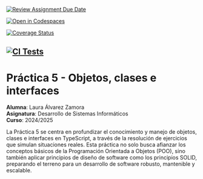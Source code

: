 [![Review Assignment Due Date](https://classroom.github.com/assets/deadline-readme-button-22041afd0340ce965d47ae6ef1cefeee28c7c493a6346c4f15d667ab976d596c.svg)](https://classroom.github.com/a/FTPDI46d) 

[![Open in Codespaces](https://classroom.github.com/assets/launch-codespace-2972f46106e565e64193e422d61a12cf1da4916b45550586e14ef0a7c637dd04.svg)](https://classroom.github.com/open-in-codespaces?assignment_repo_id=18344662) 

[![Coverage Status](https://coveralls.io/repos/github/ULL-ESIT-INF-DSI-2425/prct05-objects-classes-interfaces-alu0101349824/badge.svg?branch=main)](https://coveralls.io/github/ULL-ESIT-INF-DSI-2425/prct05-objects-classes-interfaces-alu0101349824?branch=main) 

[![CI Tests](https://github.com/ULL-ESIT-INF-DSI-2425/prct05-objects-classes-interfaces-alu0101349824/actions/workflows/ci.yml/badge.svg)](https://github.com/ULL-ESIT-INF-DSI-2425/prct05-objects-classes-interfaces-alu0101349824/actions/workflows/ci.yml) 
---
# Práctica 5 - Objetos, clases e interfaces

**Alumna**: Laura Álvarez Zamora <br>
**Asignatura**: Desarrollo de Sistemas Informáticos <br>
**Curso**: 2024/2025 <br>


La Práctica 5 se centra en profundizar el conocimiento y manejo de objetos, clases e interfaces en TypeScript, a través de la resolución de ejercicios que simulan situaciones reales. Esta práctica no solo busca afianzar los conceptos básicos de la Programación Orientada a Objetos (POO), sino también aplicar principios de diseño de software como los principios SOLID, preparando el terreno para un desarrollo de software robusto, mantenible y escalable.
